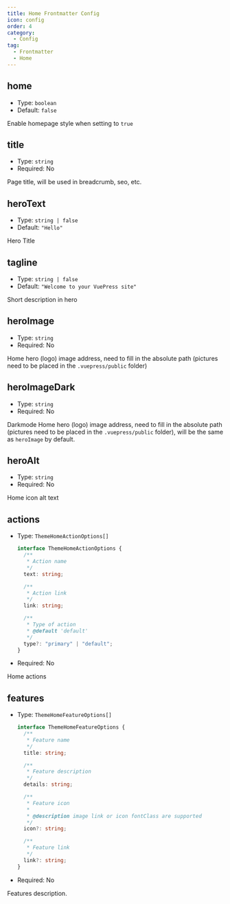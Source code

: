 ```yaml
---
title: Home Frontmatter Config
icon: config
order: 4
category:
  - Config
tag:
  - Frontmatter
  - Home
---
```


## home

- Type: `boolean`
- Default: `false`

Enable homepage style when setting to `true`

## title

- Type: `string`
- Required: No

Page title, will be used in breadcrumb, seo, etc.

## heroText

- Type: `string | false`
- Default: `"Hello"`

Hero Title

## tagline

- Type: `string | false`
- Default: `"Welcome to your VuePress site"`

Short description in hero

## heroImage

- Type: `string`
- Required: No

Home hero (logo) image address, need to fill in the absolute path (pictures need to be placed in the `.vuepress/public` folder)

## heroImageDark

- Type: `string`
- Required: No

Darkmode Home hero (logo) image address, need to fill in the absolute path (pictures need to be placed in the `.vuepress/public` folder), will be the same as `heroImage` by default.

## heroAlt

- Type: `string`
- Required: No

Home icon alt text

## actions

- Type: `ThemeHomeActionOptions[]`

  ```ts
  interface ThemeHomeActionOptions {
    /**
     * Action name
     */
    text: string;

    /**
     * Action link
     */
    link: string;

    /**
     * Type of action
     * @default 'default'
     */
    type?: "primary" | "default";
  }
  ```

- Required: No

Home actions

## features

- Type: `ThemeHomeFeatureOptions[]`

  ```ts
  interface ThemeHomeFeatureOptions {
    /**
     * Feature name
     */
    title: string;

    /**
     * Feature description
     */
    details: string;

    /**
     * Feature icon
     *
     * @description image link or icon fontClass are supported
     */
    icon?: string;

    /**
     * Feature link
     */
    link?: string;
  }
  ```

- Required: No

Features description.
